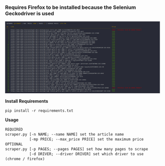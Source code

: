 <h3>Requires Firefox to be installed because the Selenium Geckodriver is used</h3>

![Preview Screenshot](./preview.png "Preview")

**Install Requirements**<br>
```
pip install -r requirements.txt
```
**Usage**<br>
```
REQUIRED
scraper.py [-n NAME; --name NAME] set the article name
           [-mp PRICE; --max_price PRICE] set the maximum price
OPTIONAL
scraper.py [-p PAGES; --pages PAGES] set how many pages to scrape
           [-d DRIVER; --driver DRIVER] set which driver to use (chrome / firefox) 
```
